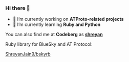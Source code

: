 ### Hi there 👋

- 🔭 I’m currently working on **ATProto-related projects** 
- 🌱 I’m currently learning **Ruby and Python**

You can also find me at **Codeberg** as [**shreyan**](https://codeberg.org/shreyan)

Ruby library for BlueSky and AT Protocol:

[ShreyanJain9/bskyrb](https://github.com/ShreyanJain9/bskyrb)


<!--
**ShreyanJain9/ShreyanJain9** is a ✨ _special_ ✨ repository because its `README.md` (this file) appears on your GitHub profile.

Here are some ideas to get you started:

- 🔭 I’m currently working on ...
- 🌱 I’m currently learning ...
- 👯 I’m looking to collaborate on ...
- 🤔 I’m looking for help with ...
- 💬 Ask me about ...
- 📫 How to reach me: ...
- 😄 Pronouns: ...
- ⚡ Fun fact: ...
-->
